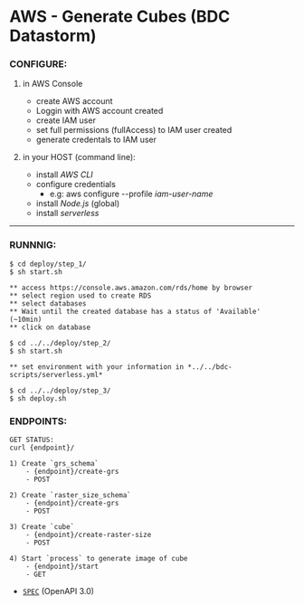 # AWS - Generate Cubes (BDC Datastorm)

### **CONFIGURE**:

1)  in AWS Console

    - create AWS account
    - Loggin with AWS account created
    - create IAM user
    - set full permissions (fullAccess) to IAM user created
    - generate credentals to IAM user

2) in your HOST (command line):

    - install *AWS CLI*
    - configure credentials
        -  e.g: aws configure --profile *iam-user-name*
    - install *Node.js* (global)
    - install *serverless*

-----

### **RUNNNIG**:

```
$ cd deploy/step_1/
$ sh start.sh

** access https://console.aws.amazon.com/rds/home by browser
** select region used to create RDS
** select databases
** Wait until the created database has a status of 'Available' (~10min)
** click on database

$ cd ../../deploy/step_2/
$ sh start.sh

** set environment with your information in *../../bdc-scripts/serverless.yml*

$ cd ../../deploy/step_3/
$ sh deploy.sh
```

### **ENDPOINTS**:

```
GET STATUS:
curl {endpoint}/

1) Create `grs_schema`
    - {endpoint}/create-grs
    - POST

2) Create `raster_size_schema`
    - {endpoint}/create-grs
    - POST

3) Create `cube`
    - {endpoint}/create-raster-size
    - POST

4) Start `process` to generate image of cube
    - {endpoint}/start
    - GET

```

- [`SPEC`](https://github.com/betonr/bdc-scripts-aws/tree/master/spec) (OpenAPI 3.0)